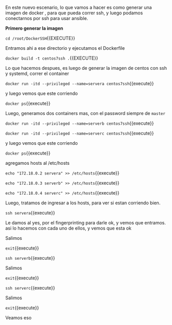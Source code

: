 En este nuevo escenario, lo que vamos a hacer es como generar una imagen de docker , para que pueda correr ssh, y luego podamos conectarnos por ssh para usar ansible.


**Primero generar la imagen** 

`cd /root/DockerSSH`{{EXECUTE}}

Entramos ahi a ese directorio y ejecutamos el Dockerfile

`docker build -t centos7ssh .`{{EXECUTE}}

Lo que hacemos despues, es luego de generar la imagen de centos con ssh y systemd, correr el container

`docker run -itd --privileged --name=servera centos7ssh`{{execute}}

y luego vemos que este corriendo 

`docker ps`{{execute}}

Luego, generamos dos containers mas, con el password siempre de ``master`` 

`docker run -itd --privileged --name=serverb centos7ssh`{{execute}}

`docker run -itd --privileged --name=serverc centos7ssh`{{execute}}

y luego vemos que este corriendo

`docker ps`{{execute}}

agregamos hosts al /etc/hosts

`echo "172.18.0.2 servera" >> /etc/hosts`{{execute}}

`echo "172.18.0.3 serverb" >> /etc/hosts`{{execute}}

`echo "172.18.0.4 serverc" >> /etc/hosts`{{execute}}

Luego, tratamos de ingresar a los hosts, para ver si estan corriendo bien.

`ssh servera`{{execute}}

Le damos al yes, por el fingerprinting para darle ok, y vemos que entramos. asi lo hacemos con cada uno de ellos, y vemos que esta ok

Salimos

`exit`{{execute}}

`ssh serverb`{{execute}}

Salimos

`exit`{{execute}}

`ssh serverc`{{execute}}

Salimos

`exit`{{execute}}

Veamos eso

